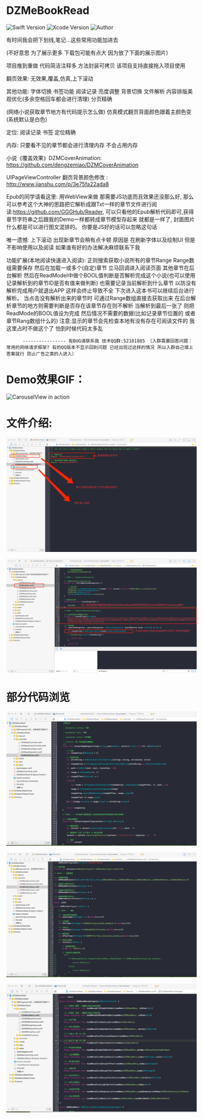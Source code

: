 # DZMeBookRead

![Swift Version](https://img.shields.io/badge/Swift-3.x-orange.svg) 
![Xcode Version](https://img.shields.io/badge/Xcode-8.2.1-orange.svg) 
![Author](https://img.shields.io/badge/Author-DZM-blue.svg) 

有时间我会把下划线,笔记...这些常用功能加进去

(不好意思 为了展示更多 下载包可能有点大 因为放了下面的展示图片)

项目推到重做 代码简洁注释多 方法封装可拷贝 该项目支持直接拖入项目使用

翻页效果: 无效果,覆盖,仿真,上下滚动

其他功能: 字体切换 书签功能 阅读记录 亮度调整 背景切换 文件解析  内容排版美观优化(多余空格回车都会进行清理) 分页精确 

(网络小说获取章节地方有代码提示怎么做) 仿真模式翻页背面颜色跟着主颜色变(系统默认是白色) 

定位: 阅读记录 书签 定位精确 

内存: 只要看不见的章节都会进行清理内存 不会占用内存

小说《覆盖效果》DZMCoverAnimation: https://github.com/dengzemiao/DZMCoverAnimation

UIPageViewController 翻页背景颜色修改 : http://www.jianshu.com/p/3e75fa22ada8

Epub的同学请看这里: 用WebView来做 那需要JS功底而且效果还没那么好, 那么可以参考这个大神的思路把它解析成跟Txt一样的章节文件进行阅读:https://github.com/GGGHub/Reader, 可以只看他的Epub解析代码即可,获得章节字符串之后跟我的Demo一样都转成章节模型存起来 就都是一样了, 封面图片什么都是可以进行图文混排的。 你要是JS好的话可以忽略这句话


唯一遗憾: 上下滚动 出现新章节会稍有点卡顿 原因是 在刷新字体以及绘制UI 但是不影响使用以及阅读 如果谁有好的办法解决麻烦联系下我 

功能扩展(本地阅读快速进入阅读): 正则搜索获取小说所有的章节Range Range数组需要保存 然后在加载一或多个(自定)章节 立马回调进入阅读页面 其他章节在后台解析 然后在ReadModel中做个BOOL值判断是否解析完成这个小说(也可以使用记录解析到的章节ID是否有值来做判断) 也需要记录当前解析到什么章节 以防没有解析完成用户就退出APP 这样会终止导致不全 下次进入这本书可以继续后台进行解析。 当点击没有解析出来的章节时 可通过Range数组直接去获取出来 在后台解析章节的地方则需要判断是否存在该章节存在则不解析 当解析到最后一张了 则把ReadMode的BOOL值设为完成 然后情况不需要的数据(比如记录章节位置的 或者章节Rang数组什么的) 注意:显示的章节会先检查本地有没有存在可阅读文件的 我这里占时不做这个了 怕到时候代码太多乱

          ---------------- 有BUG请联系我 技术QQ群:52181885 （入群需要回答问题：常用的网络请求框架? 有的QQ版本不显示回到问题 已经出现过这样的情况 所以入群自己填上答案就行 防止广告之类的人进入）

# Demo效果GIF：

![CarouselView in action](gif_0.gif)

# 文件介绍:

![CarouselView in action](icon_0.png)

![CarouselView in action](icon_1.png)

# 部分代码浏览

![CarouselView in action](code_0.png)

![CarouselView in action](code_1.png)

![CarouselView in action](code_2.png)
